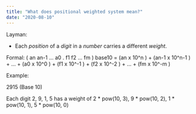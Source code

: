 ```yaml
---
title: "What does positional weighted system mean?"
date: "2020-08-10"
---
```


Layman:
- Each *position* of a *digit* in a *number* carries a different *weight*.

Formal:
( an an-1 … a0 . f1 f2 … fm ) base10 =
(an x 10^n ) + (an-1 x 10^n-1 ) + … + (a0 x 10^0 ) +
(f1 x 10^-1 ) + (f2 x 10^-2 ) + … + (fm x 10^-m )

Example:

2915 (Base 10)

Each digit 2, 9, 1, 5 has a weight of 2 * pow(10, 3), 9 * pow(10, 2), 1 * pow(10, 1), 5 * pow(10, 0)
